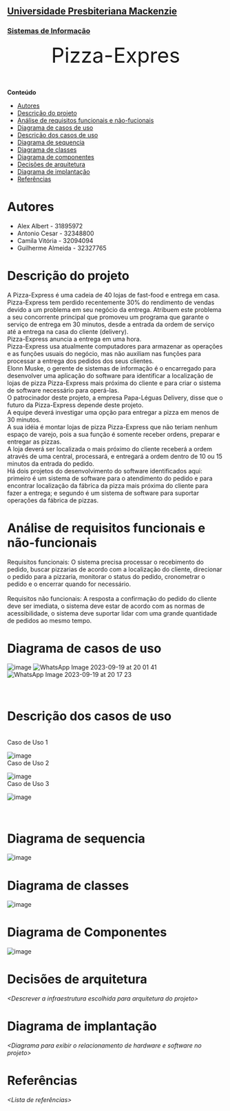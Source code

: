 <h2><a href= "https://www.mackenzie.br">Universidade Presbiteriana Mackenzie</a></h2>
<h3><a href= "https://www.mackenzie.br/graduacao/sao-paulo-higienopolis/sistemas-de-informacao">Sistemas de Informação</a></h3>


<font size="+12"><center>
Pizza-Expres
</center></font>

**Conteúdo**

- [Autores](#autores)
- [Descrição do projeto](#descrição-do-projeto)
- [Análise de requisitos funcionais e não-fucionais](#análise-de-requisitos-funcionais-e-não-funcionais)
- [Diagrama de casos de uso](#diagrama-de-casos-de-uso)
- [Descrição dos casos de uso](#descrição-dos-casos-de-uso)
- [Diagrama de sequencia](#diagrama-de-sequencia)
- [Diagrama de classes](#diagrama-de-classes)
- [Diagrama de componentes](#diagrama-de-componentes)
- [Decisões de arquitetura](#decisões-de-arquitetura)
- [Diagrama de implantação](#diagrama-de-implantação)
- [Referências](#referências)


# Autores

* Alex Albert - 31895972
* Antonio Cesar - 32348800
* Camila Vitória - 32094094
* Guilherme Almeida - 32327765


# Descrição do projeto

A Pizza-Express é uma cadeia de 40 lojas de fast-food e entrega em casa. <br>
Pizza-Express tem perdido recentemente 30% do rendimento de vendas devido a um problema em seu negócio da entrega. Atribuem este problema a seu concorrente principal que promoveu um programa que garante o serviço de entrega em 30 minutos, desde a entrada da ordem de serviço até a entrega na casa do cliente (delivery).<br>
Pizza-Express anuncia a entrega em uma hora.<br>
Pizza-Express usa atualmente computadores para armazenar as operações e as funções usuais do negócio, mas não auxiliam nas funções para processar a entrega dos pedidos dos seus clientes.<br>
Elonn Muske, o gerente de sistemas de informação é o encarregado para desenvolver uma aplicação do software para identificar a localização de lojas de pizza Pizza-Express mais próxima do cliente e para criar o sistema de software necessário para operá-las.<br>
O patrocinador deste projeto, a empresa Papa-Léguas Delivery, disse que o futuro da Pizza-Express depende deste projeto.<br>
A equipe deverá investigar uma opção para entregar a pizza em menos de 30 minutos.<br>
A sua idéia é montar lojas de pizza Pizza-Express que não teriam nenhum espaço de varejo, pois a sua função é somente receber ordens, preparar e entregar as pizzas.<br>
A loja deverá ser localizada o mais próximo do cliente receberá a ordem através de uma central, processará, e entregará a ordem dentro de 10 ou 15 minutos da entrada do pedido.<br>
Há dois projetos do desenvolvimento do software identificados aqui:<br>
primeiro é um sistema de software para o atendimento do pedido e para encontrar localização da fábrica da pizza mais próxima do cliente para fazer a entrega; e
segundo é um sistema de software para suportar operações da fábrica de pizzas.<br>

# Análise de requisitos funcionais e não-funcionais
Requisitos funcionais: O sistema precisa processar o recebimento do pedido, buscar pizzarias de acordo com a localização do cliente, direcionar o pedido para a pizzaria, monitorar o status do pedido, cronometrar o pedido e o encerrar quando for necessário. <br>
<br>
Requisitos não funcionais: A resposta a confirmação do pedido do cliente deve ser imediata, o sistema deve estar de acordo com as normas de acessibilidade, o sistema deve suportar lidar com uma grande quantidade de pedidos ao mesmo tempo. 

# Diagrama de casos de uso

![image](https://github.com/camilavrls/UML-Classroom-FCI/assets/86975387/8c2a5f27-ab65-418e-8ad1-4ce602e8312f)
![WhatsApp Image 2023-09-19 at 20 01 41](https://github.com/camilavrls/UML-Classroom-FCI/assets/86975387/519d4213-7d8c-4957-b603-431ebf5cd158)
![WhatsApp Image 2023-09-19 at 20 17 23](https://github.com/camilavrls/UML-Classroom-FCI/assets/86975387/d5052d41-b9a4-4130-884b-668983a61d59)

<br>


# Descrição dos casos de uso
<br>
Caso de Uso 1 

![image](https://github.com/camilavrls/UML-Classroom-FCI/assets/86975387/a4508355-6a97-43e2-9803-5813c0054820)
<br>
Caso de Uso 2

![image](https://github.com/camilavrls/UML-Classroom-FCI/assets/86975387/533cf9f0-af3a-4b4e-bb32-90f1b87a8f05)
<br>
Caso de Uso 3

![image](https://github.com/camilavrls/UML-Classroom-FCI/assets/86975387/63364f26-de06-4e78-8f91-758c6fb5429f)

<br>

# Diagrama de sequencia

![image](https://github.com/camilavrls/UML-Classroom-FCI/assets/86975387/71bdb142-6c1c-4741-a05f-151a9910de0b)
<br>

# Diagrama de classes

![image](https://github.com/camilavrls/UML-Classroom-FCI/assets/86975387/d1cc87c2-8075-4c38-aada-9e54fd9d5ed5)


# Diagrama de Componentes

![image](https://github.com/camilavrls/UML-Classroom-FCI/assets/86975387/96d40ce2-f021-41fd-afa6-9e6edcf9c8f7)


# Decisões de arquitetura

*&lt;Descrever a infraestrutura escolhida para arquitetura do projeto&gt;*

# Diagrama de implantação

*&lt;Diagrama para exibir o relacionamento de hardware e software no projeto&gt;*

# Referências

*&lt;Lista de referências&gt;*
